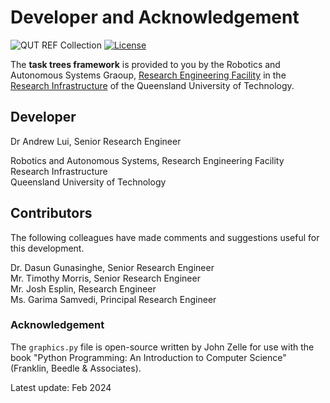 # Developer and Acknowledgement

![QUT REF Collection](https://badgen.net/badge/collections/QUT%20REF-RAS?icon=github) [![License](https://img.shields.io/badge/License-BSD_3--Clause-blue.svg)](https://opensource.org/licenses/BSD-3-Clause)


The **task trees framework** is provided to you by the Robotics and Autonomous Systems Graoup, [Research Engineering Facility](https://www.qut.edu.au/research/why-qut/infrastructure/research-engineering-facility) in the [Research Infrastructure](https://www.qut.edu.au/research/why-qut/infrastructure) of the Queensland University of Technology.

## Developer

Dr Andrew Lui, Senior Research Engineer <br />

Robotics and Autonomous Systems, Research Engineering Facility <br />
Research Infrastructure <br />
Queensland University of Technology <br />

## Contributors

The following colleagues have made comments and suggestions useful for this development.

Dr. Dasun Gunasinghe, Senior Research Engineer <br />
Mr. Timothy Morris, Senior Research Engineer <br />
Mr. Josh Esplin, Research Engineer <br />
Ms. Garima Samvedi, Principal Research Engineer 

### Acknowledgement

The `graphics.py` file is open-source written by John Zelle for use with the book "Python Programming: An
Introduction to Computer Science" (Franklin, Beedle & Associates). 

Latest update: Feb 2024
